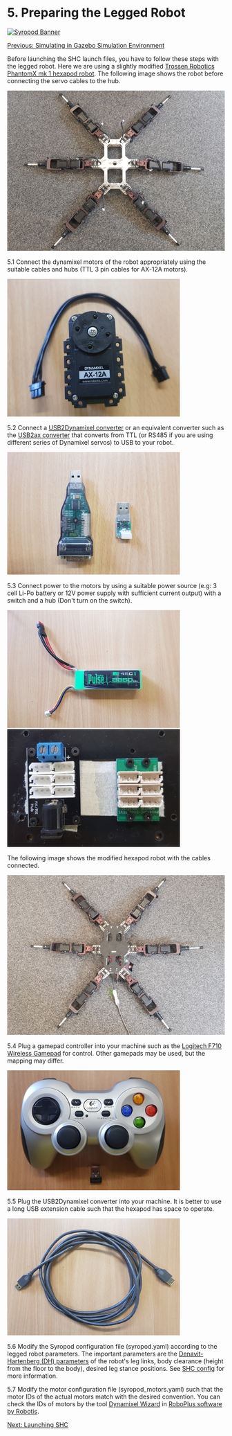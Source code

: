 # 5. Preparing the Legged Robot

[![Syropod Banner](https://i.imgur.com/QyMTwG3.jpg "CSIRO Robotics")](https://research.csiro.au/robotics/)

[Previous: Simulating in Gazebo Simulation Environment](shc_pc_gazebo_simulation.md)

Before launching the SHC launch files, you have to follow these steps with the legged robot. Here we are using a slightly modified [Trossen Robotics PhantomX mk 1 hexapod robot](https://www.trossenrobotics.com/phantomx-ax-hexapod-mk1.aspx). The following image shows the robot before connecting the servo cables to the hub.

![hexapod_body](media/hexapod_body.jpg "Hexapod before assembling")

5.1 Connect the dynamixel motors of the robot appropriately using the suitable cables and hubs (TTL 3 pin cables for AX-12A motors).

![dynamixel_motor](media/dynamixel_motor.jpg "Dynamixel Motor and Cable")

5.2 Connect a [USB2Dynamixel converter](https://www.trossenrobotics.com/robotis-bioloid-usb2dynamixel.aspx) or an equivalent converter such as the [USB2ax converter](https://www.seeedstudio.com/USB2AX-p-1349.html) that converts from TTL (or RS485 if you are using different series of Dynamixel servos) to USB to your robot.

![dynamixel_converter](media/dynamixel_converter.jpg "TTL to USB Dynamixel Converters")

5.3 Connect power to the motors by using a suitable power source (e.g: 3 cell Li-Po battery or 12V power supply with sufficient current output) with a switch and a hub (Don't turn on the switch). 

![lipo_battery](media/lipo_battery.jpg "Lipo Battery") ![dynamixel_hub](media/dynamixel_hub.jpg "Dynamixel Hubs")

The following image shows the modified hexapod robot with the cables connected.

 ![hexapody_assembled](media/hexapod_assembled.jpg "Hexapod after assembling")

5.4 Plug a gamepad controller into your machine such as the [Logitech F710 Wireless Gamepad](https://www.logitechg.com/en-au/products/gamepads/f710-wireless-gamepad.940-000119.html) for control. Other gamepads may be used, but the mapping may differ.

![joystick](media/joystick.jpg "Logitech Joystick")

5.5 Plug the USB2Dynamixel converter into your machine. It is better to use a long USB extension cable such that the hexapod has space to operate.

![usb_extension](media/usb_extension.jpg "USB Extension Cable")

5.6 Modify the Syropod configuration file (syropod.yaml) according to the legged robot parameters. The important parameters are the [Denavit-Hartenberg (DH) parameters](https://en.wikipedia.org/wiki/Denavit%E2%80%93Hartenberg_parameters) of the robot's leg links, body clearance (height from the floor to the body), desired leg stance positions. See [SHC config](https://github.com/csiro-robotics/syropod_highlevel_controller/tree/master/config) for more information.

5.7 Modify the motor configuration file (syropod_motors.yaml) such that the motor IDs of the actual motors match with the desired convention. You can check the IDs of motors by the tool [Dynamixel Wizard](https://emanual.robotis.com/docs/en/software/rplus1/dynamixel_wizard/) in [RoboPlus software by Robotis](http://www.robotis.us/roboplus-r-educational-software-apps/).


[Next: Launching SHC](shc_pc_launch_shc.md)
